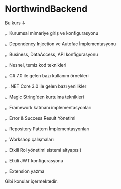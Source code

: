# NorthwindBackend

Bu kurs ↓

。Kurumsal mimariye giriş ve konfigurasyonu

。Dependency Injection ve Autofac İmplementasyonu

。Business, DataAccess, API konfigurasyonu

。Nesnel, temiz kod teknikleri

。C# 7.0 ile gelen bazı kullanım örnekleri

。.NET Core 3.0 ile gelen bazı yenilikler

。Magic String'den kurtulma teknikleri

。Framework katmanı implementasyonları

。Error & Success Result Yönetimi

。Repository Pattern İmplementasyonları

。Workshop çalışmaları

。Etkili Rol yönetimi sistemi altyapısı}

。Etkili JWT konfigurasyonu

。Extension yazma

Gibi konular içermektedir.
